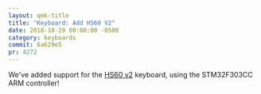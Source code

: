 ```yaml
---
layout: qmk-title
title: "Keyboard: Add HS60 V2"
date: 2018-10-29 00:00:00 -0500
category: keyboards
commit: 6a629e5
pr: 4272
---
```


We've added support for the [HS60 v2](http://groupbuys.mechboards.co.uk/shop/hs60-hotswap-60-pcb/)
 keyboard, using the STM32F303CC ARM controller!